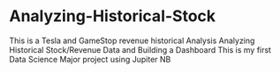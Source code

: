 # Analyzing-Historical-Stock
This is a Tesla and GameStop revenue historical Analysis
Analyzing Historical Stock/Revenue Data and Building a Dashboard
This is my first Data Science Major project using Jupiter NB

